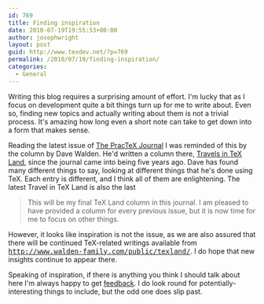 ```yaml
---
id: 769
title: Finding inspiration
date: 2010-07-19T19:55:53+00:00
author: josephwright
layout: post
guid: http://www.texdev.net/?p=769
permalink: /2010/07/19/finding-inspiration/
categories:
  - General
---
```

Writing this blog requires a surprising amount of effort. I'm lucky that as I focus on development quite a bit things turn up for me to write about. Even so, finding new topics and actually writing about them is not a trivial process. It's amazing how long even a short note can take to get down into a form that makes sense.

Reading the latest issue of <a title="PracTeX Journal" href="http://tug.org/pracjourn/">The PracTeX Journal</a> I was reminded of this by the column by Dave Walden. He'd written a column there, <a href="http://tug.org/pracjourn/2010-1/walden/">Travels in TeX Land</a>, since the journal came into being five years ago. Dave has found many different things to say, looking at different things that he's done using TeX. Each entry is different, and I think all of them are enlightening. The latest Travel in TeX Land is also the last
<blockquote>This will be my final TeX Land column in this journal.  I am pleased to have provided a column for every previous issue, but it is  now time for me to focus on other things.</blockquote>
However, it looks like inspiration is not the issue, as we are also assured that there will be continued TeX-related writings available from <a href="http://www.walden-family.com/public/texland/"><tt>http://www.walden-family.com/public/texland/</tt></a>. I do hope that new insights continue to appear there.

Speaking of inspiration, if there is anything you think I should talk about here I'm always happy to get <a href="mailto:joseph.wright@morningstar2.co.uk">feedback</a>. I do look round for potentially-interesting things to include, but the odd one does slip past.
